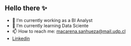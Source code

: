 ## Hello there ✨

<!--
**Mimobakery/mimobakery** is a ✨ _special_ ✨ repository because its `README.md` (this file) appears on your GitHub profile.
-->

- 🔭 I’m currently working as a BI Analyst
- 🌱 I’m currently learning Data Sciente
- 📫 How to reach me: macarena.sanhueza@mail.udp.cl
- [Linkedin](https://www.linkedin.com/in/macarena-sanhueza/)


